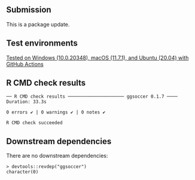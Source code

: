 ## Submission

This is a package update.


## Test environments

[Tested on Windows (10.0.20348), macOS (11.7.1), and Ubuntu (20.04) with GitHub Actions](https://github.com/Torvaney/ggsoccer/actions/runs/3686530289/jobs/6238881398)


## R CMD check results

```
── R CMD check results ───────────────────── ggsoccer 0.1.7 ────
Duration: 33.3s

0 errors ✔ | 0 warnings ✔ | 0 notes ✔

R CMD check succeeded
```


## Downstream dependencies

There are no downstream dependencies:

```
> devtools::revdep("ggsoccer")
character(0)
```
